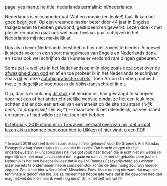 page: yes
menu: no
title: nederlands
permalink: nl/nederlands

Nederlands is mijn moedertaal. Wat een mooie (en leuke!) taal. Ik kan het goed begrijpen. Op een vreemde manier beter door 44 jaar in Engelse taalgebieden te hebben gewoond, gestudeerd en gewerkt. Lezen doe ik met plezier en praten gaat ook wel maar heelaas gaat schrijven in het Nederlands mij niet makkelijk af. 

Dus als u liever Nederlands leest heb ik hier niet zoveel te bieden. Alhoewel ik steeds vaker in een soort mengelmoes van Engels en Nederlands denk en soms ook wel schrijf en dan kunnen er verdomd rare dingen gebeuren.* 

Soms zet ik wel iets in het Nederlands op [mijn blog](www.johannesk.com) zoals deze post [over de afwezigheid van god](http://www.johannesk.com/nl/afwezigheid) en af en toe probeer ik in het Nederlands te schrijven, zoals [dit](nl/intro) en deze [autobiografische schets](biografie). Toen Arnon Grunberg ophield met zijn dagelijkse Voetnoot in de Volkskrant [schreef ik dit](writing/voetnoot). 

O ja, dan is er ook nog [dit stuk](nl/preekschets) dat iemand mij had gevraagd te schrijven voor het een of het ander christelijke website omdat ze het een leuk idee achtten dat er ook een artikel van een atheist op de site zou staan (*"kijk eens, zo progressief zijn wij!"*) — maar toen ik het uiteindelijk, na veel bloed en tranen, af had wilden ze het toch niet hebben. 

[In february 2019 stond er in Trouw een verhaal over/van mij, dat u kunt lezen als u abonnee bent door hier te klikken](https://www.trouw.nl/religie-en-filosofie/-het-is-zingevend-om-je-eigen-dood-te-relativeren-~ab1e366b/) of [hier vindt u een PDF](https://www.dropbox.com/s/a2jy97tofaac9b9/TROUW%20scan%2020190301-134339.pdf?dl=0).

------

<small>* In maart 2019 schreef ik een soort essay in ‘mengelmoes’ voor De Groene’s Anil Ramdas Essayprijsvraag ‘Over thuis zijn — en niet thuis zijn’. Dat bracht dingen uit mijn onderbewustzijn (= uncsonscious ha! i’ve got you!) naar boven die je echt niet wil weten (ik eigenlijk ook niet maar ja zo schijnt dat te gaan en dan zit je met de gebakke pere jochie). Natuurlijk is het een belachelijk idee dat ik de Anil Ramdas Essayprijsvraag zou winnen maar om iets te ondernemen heb je soms een stok achter de deur nodig zou mijn moeder zeggen. Zou ik het hier willen delen? Misschien. Eens. Maar nu nog nie want dat mag nie — tenminste ik geloof van nie. Als ze me eenmaal hebbe late wete dat ik nie gewonne heb dan mag het wel denk ik maar ik weet nog nie of dat ik het zelf wel wil 🙃

